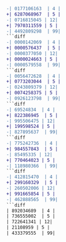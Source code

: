 ```diff
-| 0177106163  | 4 |
+| 6287068967  | 5 |
-| 0716815045 | 12|
+| 7970311559 | 5 |
-| 4492809298  | 99|
```diff
-| 0000142069  | 4 |
+| 0000576437  | 5 |
-| 0000377050 | 12|
+| 0000024663 | 5 |
-| 0000579558  | 99|
```diff
-| 0056472628  | 4 |
+| 0773203044  | 5 |
-| 0243809379 | 12|
+| 0074258375 | 5 |
-| 0926123798  | 99|
```diff
-| 69524834  | 4 |
+| 822386945  | 5 |
-| 995506475 | 12|
+| 199598524 | 5 |
-| 827895637  | 99|
```diff
-| 775242736  | 4 |
+| 984557843  | 5 |
-| 85495335 | 12|
+| 770464023 | 5 |
-| 118980366  | 99|
```diff
-| 412815470  | 4 |
+| 299160329  | 5 |
-| 260502006 | 12|
+| 991665854 | 5 |
-| 462888565  | 99|
```diff
| 892034689  | 4 |
| 736555002  | 5 |
| 722641341 | 12|
| 21108959 | 5 |
| 433379555  | 99|
